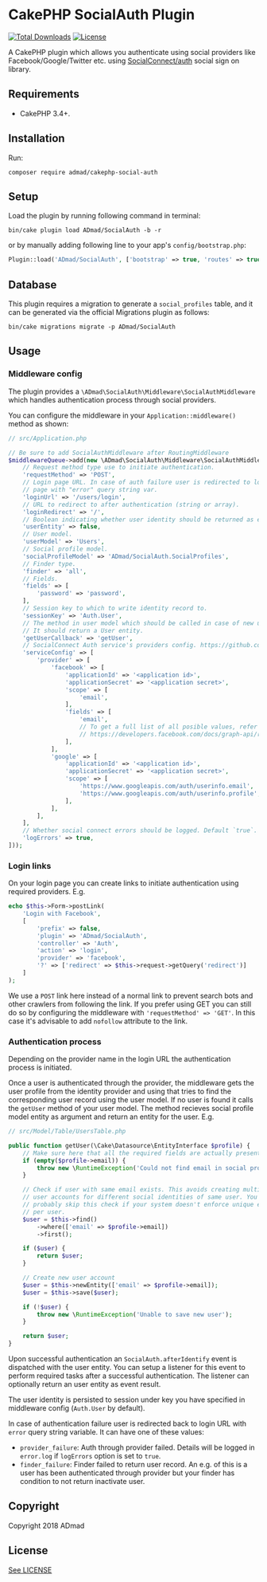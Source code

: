 # CakePHP SocialAuth Plugin

[![Total Downloads](https://img.shields.io/packagist/dt/ADmad/cakephp-social-auth.svg?style=flat-square)](https://packagist.org/packages/admad/cakephp-social-auth)
[![License](https://img.shields.io/badge/license-MIT-blue.svg?style=flat-square)](LICENSE)

A CakePHP plugin which allows you authenticate using social providers like
Facebook/Google/Twitter etc. using [SocialConnect/auth](https://github.com/SocialConnect/auth)
social sign on library.

## Requirements

* CakePHP 3.4+.

## Installation

Run:

```
composer require admad/cakephp-social-auth
```

## Setup

Load the plugin by running following command in terminal:

```
bin/cake plugin load ADmad/SocialAuth -b -r
```

or by manually adding following line to your app's `config/bootstrap.php`:

```php
Plugin::load('ADmad/SocialAuth', ['bootstrap' => true, 'routes' => true]);
```

## Database

This plugin requires a migration to generate a `social_profiles` table, and it
can be generated via the official Migrations plugin as follows:

```shell
bin/cake migrations migrate -p ADmad/SocialAuth
```

## Usage

### Middleware config

The plugin provides a `\ADmad\SocialAuth\Middleware\SocialAuthMiddleware` which
handles authentication process through social providers.

You can configure the middleware in your `Application::middleware()` method as shown:

```php
// src/Application.php

// Be sure to add SocialAuthMiddleware after RoutingMiddleware
$middlewareQueue->add(new \ADmad\SocialAuth\Middleware\SocialAuthMiddleware([
    // Request method type use to initiate authentication.
    'requestMethod' => 'POST',
    // Login page URL. In case of auth failure user is redirected to login
    // page with "error" query string var.
    'loginUrl' => '/users/login',
    // URL to redirect to after authentication (string or array).
    'loginRedirect' => '/',
    // Boolean indicating whether user identity should be returned as entity.
    'userEntity' => false,
    // User model.
    'userModel' => 'Users',
    // Social profile model.
    'socialProfileModel' => 'ADmad/SocialAuth.SocialProfiles',
    // Finder type.
    'finder' => 'all',
    // Fields.
    'fields' => [
        'password' => 'password',
    ],
    // Session key to which to write identity record to.
    'sessionKey' => 'Auth.User',
    // The method in user model which should be called in case of new user.
    // It should return a User entity.
    'getUserCallback' => 'getUser',
    // SocialConnect Auth service's providers config. https://github.com/SocialConnect/auth/blob/master/README.md
    'serviceConfig' => [
        'provider' => [
            'facebook' => [
                'applicationId' => '<application id>',
                'applicationSecret' => '<application secret>',
                'scope' => [
                    'email',
                ],
                'fields' => [
                    'email',
                    // To get a full list of all posible values, refer to
                    // https://developers.facebook.com/docs/graph-api/reference/user
                ],
            ],
            'google' => [
                'applicationId' => '<application id>',
                'applicationSecret' => '<application secret>',
                'scope' => [
                    'https://www.googleapis.com/auth/userinfo.email',
                    'https://www.googleapis.com/auth/userinfo.profile',
                ],
            ],
        ],
    ],
    // Whether social connect errors should be logged. Default `true`.
    'logErrors' => true,
]));
```

### Login links

On your login page you can create links to initiate authentication using required
providers. E.g.

```php
echo $this->Form->postLink(
    'Login with Facebook',
    [
        'prefix' => false,
        'plugin' => 'ADmad/SocialAuth',
        'controller' => 'Auth',
        'action' => 'login',
        'provider' => 'facebook',
        '?' => ['redirect' => $this->request->getQuery('redirect')]
    ]
);
```

We use a `POST` link here instead of a normal link to prevent search bots and other
crawlers from following the link. If you prefer using GET you can still do so by
configuring the middleware with `'requestMethod' => 'GET'`. In this case it's
advisable to add `nofollow` attribute to the link.

### Authentication process

Depending on the provider name in the login URL the authentication process is
initiated.

Once a user is authenticated through the provider, the middleware gets the user
profile from the identity provider and using that tries to find the corresponding
user record using the user model. If no user is found it calls the `getUser` method
of your user model. The method recieves social profile model entity as argument
and return an entity for the user. E.g.

```php
// src/Model/Table/UsersTable.php

public function getUser(\Cake\Datasource\EntityInterface $profile) {
    // Make sure here that all the required fields are actually present
    if (empty($profile->email)) {
        throw new \RuntimeException('Could not find email in social profile.');
    }

    // Check if user with same email exists. This avoids creating multiple
    // user accounts for different social identities of same user. You should
    // probably skip this check if your system doesn't enforce unique email
    // per user.
    $user = $this->find()
        ->where(['email' => $profile->email])
        ->first();

    if ($user) {
        return $user;
    }

    // Create new user account
    $user = $this->newEntity(['email' => $profile->email]);
    $user = $this->save($user);

    if (!$user) {
        throw new \RuntimeException('Unable to save new user');
    }

    return $user;
}
```

Upon successful authentication an `SocialAuth.afterIdentify` event is
dispatched with the user entity. You can setup a listener for this event to
perform required tasks after a successful authentication. The listener can
optionally return an user entity as event result.

The user identity is persisted to session under key you have specified in
middleware config (`Auth.User` by default).

In case of authentication failure user is redirected back to login URL with
`error` query string variable. It can have one of these values:

- `provider_failure`: Auth through provider failed. Details will be logged in
  `error.log` if `logErrors` option is set to `true`.
- `finder_failure`: Finder failed to return user record. An e.g. of this is
  a user has been authenticated through provider but your finder has condition
  to not return inactivate user.

Copyright
---------
Copyright 2018 ADmad

License
-------
[See LICENSE](LICENSE.txt)

